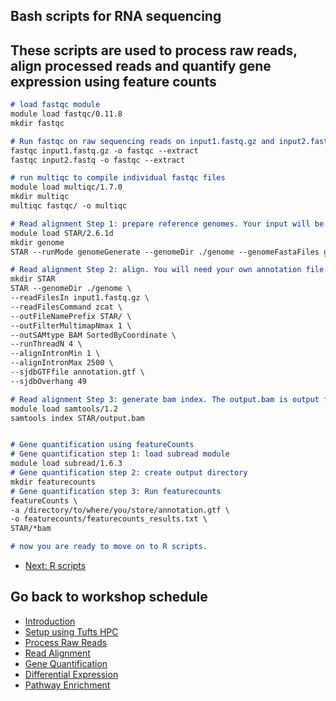 ## Bash scripts for RNA sequencing
## These scripts are used to process raw reads, align processed reads and quantify gene expression using feature counts

```markdown
# load fastqc module
module load fastqc/0.11.8
mkdir fastqc

# Run fastqc on raw sequencing reads on input1.fastq.gz and input2.fastq
fastqc input1.fastq.gz -o fastqc --extract
fastqc input2.fastq -o fastqc --extract

# run multiqc to compile individual fastqc files
module load multiqc/1.7.0
mkdir multiqc
multiqc fastqc/ -o multiqc

# Read alignment Step 1: prepare reference genomes. Your input will be genome.fa.
module load STAR/2.6.1d
mkdir genome
STAR --runMode genomeGenerate --genomeDir ./genome --genomeFastaFiles genome.fa --runThreadN 12

# Read alignment Step 2: align. You will need your own annotation file in gtf format. You will run this step for individual samples.
mkdir STAR
STAR --genomeDir ./genome \
--readFilesIn input1.fastq.gz \
--readFilesCommand zcat \
--outFileNamePrefix STAR/ \
--outFilterMultimapNmax 1 \
--outSAMtype BAM SortedByCoordinate \
--runThreadN 4 \
--alignIntronMin 1 \
--alignIntronMax 2500 \
--sjdbGTFfile annotation.gtf \
--sjdbOverhang 49

# Read alignment Step 3: generate bam index. The output.bam is output file from step 2.
module load samtools/1.2
samtools index STAR/output.bam


# Gene quantification using featureCounts
# Gene quantification step 1: load subread module
module load subread/1.6.3
# Gene quantification step 2: create output directory
mkdir featurecounts
# Gene quantification step 3: Run featurecounts
featureCounts \
-a /directory/to/where/you/store/annotation.gtf \
-o featurecounts/featurecounts_results.txt \
STAR/*bam

# now you are ready to move on to R scripts.
```

- [Next: R scripts](09_R_scripts.md)

## Go back to workshop schedule
- [Introduction](../README.md)
- [Setup using Tufts HPC](01_Setup.md)
- [Process Raw Reads](02_Process_Raw_Reads.md)
- [Read Alignment](03_Read_Alignment.md)
- [Gene Quantification](04_Gene_Quantification.md)
- [Differential Expression](05_Differential_Expression.md)
- [Pathway Enrichment](06_Pathway_Enrichment.md)
